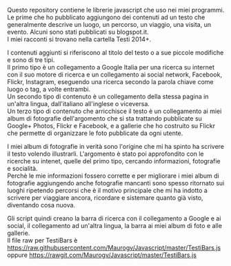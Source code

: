Questo repository contiene le librerie javascript che uso nei miei programmi.  
Le prime che ho pubblicato aggiungono dei contenuti ad un testo che generalmente descrive un luogo, un percorso, un viaggio, una visita, un evento. Alcuni sono stati pubblicati su blogspot.it.  
I miei racconti si trovano nella cartella Testi 2014+.  

I contenuti aggiunti si riferiscono al titolo del testo o a sue piccole modifiche e sono di tre tipi.  
Il primo tipo è un collegamento a Google Italia per una ricerca su internet con il suo motore di ricerca e un collegamento ai social network, Facebook, Flickr, Instagram, eseguendo una ricerca secondo la parola chiave come luogo o tag, a volte entrambi.  
Un secondo tipo di contenuto è un collegamento della stessa pagina in un'altra lingua, dall'italiano all'inglese o viceversa.  
Un terzo tipo di contenuto che arricchisce il testo è un collegamento ai miei album di fotografie dell'argomento che si sta trattando pubblicate su Google+ Photos, Flickr e Facebook, e a gallerie che ho costruito su Flickr che permette di organizzare le foto pubblicate da ogni utente.

I miei album di fotografie in verità sono l'origine che mi ha spinto ha scrivere il testo volendo illustrarli. L'argomento è stato poi approfondito con le ricerche su intenet, quelle del primo tipo, cercando informazioni, fotografie e socialità.  
Perchè le mie informazioni fossero corrette e per migliorare i miei album di fotografie aggiungendo anche fotografie mancanti sono spesso ritornato sui luoghi ripetendo percorsi che è il motivo principale che mi ha indotto a scrivere per viaggiare ancora, ricordare e sistemare quanto già visto, diventando cosa nuova.  

Gli script quindi creano la barra di ricerca con il collegamento a Google e ai social, il collegamento ad un'altra lingua, la barra ai miei album di foto e alle gallerie.  
Il file raw per TestiBars è https://raw.githubusercontent.com/Maurogv/Javascript/master/TestiBars.js oppure https://rawgit.com/Maurogv/Javascript/master/TestiBars.js
